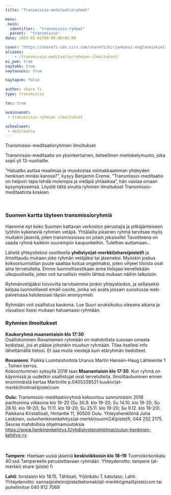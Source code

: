 ```yaml
---
title: "Transmissio-meditaatioryhmät"

menu:
 main:
  identifier:  "transmissio-ryhmat"
  parent:  "transmissio"
date: 2003-01-01T00:00:00+02:00

cover: "https://sharefi-cdn.sirv.com/sharefi/kirjankansi-englanninkielinen-transmissio-meditaatio.jpg"
aliases:
    - /transmissio-meditaatio/ryhmien-ilmoitukset/
ei_pvm: true
naytakk: true
naytavuosi: true

naytapvm: false

author: share.fi
type: transmissio

toc: true

avainsanat:
 - transmissio-ryhmien ilmoitukset

aihealueet:
 - meditaatio
---
```



<div class="alustus">
<p>Transmissio-meditaatioryhmien ilmoitukset</p>
<p>Transmissio-meditaatio on yksinkertainen, tieteellinen mietiskelymuoto, joka sopii yli 12-vuotiaille.</p>
<p>”Haluatko auttaa maailmaa ja muodostaa voimakkaamman yhdeyden henkisen minäsi kanssa?”, kysyy Benjamin Creme. ”Transmissio-meditaatio on helpoin tapa tehdä molempia ja vieläpä yhtäaikaa”, hän vastaa omaan kysymykseensä. Löydät tältä sivulta ryhmien ilmoitukset Transmissio-meditaatiota koskien.</p>
</div>
<br clear="all" />
<h3>Suomen kartta täyteen transmissioryhmiä</h3>
<p>Haemme nyt koko Suomen kattavan verkoston perustajia ja pitkäjänteiseen työhön kykeneviä ryhmien vetäjiä. Yhtälailla jokainen ryhmä tarvitsee myös muitakin jäseniä, joten transmissiossa on jotain jokaiselle! Tavoitteena on saada ryhmä kaikkiin suurempiin kaupunkeihin. Tulethan auttamaan…</p>
<p>Lähetä yhteystietosi osoitteella&nbsp;<strong>yhdistys(at-merkki)share(piste)fi</strong> ja ilmoittaudu mukaan joko ryhmän vetäjäksi tai jäseneksi. Myöskin joskus kokoontumistilan puute saattaa koitua ongelmaksi, joten vihjeet tiloista ovat aina tervetulleita. Emme luonnollisestikaan anna tietojasi kenellekään ulkopuolisella, joten voit turvallisin mielin lähteä mukaan näihin talkoisiin.</p>
<p>Ryhmänvetäjäksi toivovilta tarvitsemme jonkin yhteystiedon, ja sellaiseksi kelpaa luonnollisesti email-osoite, jonka voi avata jossain suositussa web-palvelussa halutessasi täysin anonyymisti.</p>
<p>Ryhmään voit osallistua kaukona. Lue Suuri avuksikutsu oikeana aikana ja visualisoi itsesi mukaan haluamaasi ryhmään.</p>
<p><a name="ilmot"></a></p>
<h3>Ryhmien ilmoitukset</h3>
<p><strong>Kaukoryhmä maanantaisin klo 17:30</strong><br>
Osallistuminen Rovaniemen ryhmään on mahdollista suoraan omasta kodistasi, jos et pääse johonkin muuhun ryhmään. Tilaa itsellesi info lähettämällä tietosi. Et saa muita viestejä kuin etäryhmän tiedotteet.</p>

<p><strong>Rovaniemi</strong>: Paikka Luontaishoitola Uranus Martin Hansén-Haug Lähteentie 1 . Toinen kerros.<br>
Kokoontuminen syksyllä 2018 taas <b>Maanantaisin klo 17:30</b>. Kun ryhmä on käynnissä ja uudetkin osallistujat ovat tervetulleita. Ilmoittautuminen ennen ensimmäistä kertaa Martinille p.0405339521 kuukivi(at-merkki)hotmail(piste)com</p>
<p><strong>Oulu:</strong> Transmissio-meditaatioryhmä kokoontuu sunnuntaisin 2018 parittomina viikkoina klo 19-20 (Su 30.9. klo 19-20; Su 14.10. klo 19-20; Su 28.10. klo 19-20; Su 11.11. klo 19-20; Su 25.11. klo 19-20; Su 9.12. klo 19-20). Paikkana Kristallisali, Hintantie 11, 90500 Oulu. Yhteyshenkilönä Juha Leskinen, oulunhenkinenkehitys(at-merkki)suomi24(piste)fi, 044 252 2175.<br>
Seuraa mahdollisia ohjelmamuutoksia <a href="https://www.henkinenkehitys.fi/yhdistystenohjelmat/oulun-henkinen-kehitys-ry" target="_blank" rel="nofollow noopener" class="external">https://www.henkinenkehitys.fi/yhdistystenohjelmat/oulun-henkinen-kehitys-ry</a>.</p>
<p><br>
<br>
<strong>Tampere</strong>: Haetaan uusia jäseniä&nbsp;<strong>keskiviikkoisin klo 18–19</strong> Tuomiokirkonkatu 40:ssä Tampereelle perustettavaan ryhmään. Yhteydenotto: tampere (at-merkki) share (piste) fi</p>
<p><strong>Lahti</strong>: torstaisin klo 18.15, Tähtisali, Yrjönkatu 7, katutaso, Lahti. Yhteydenotto: sanna(piste)m(piste)ketomaki(at-merkki)gmail(piste)com tai puhelimitse 040 912 7069</p>
